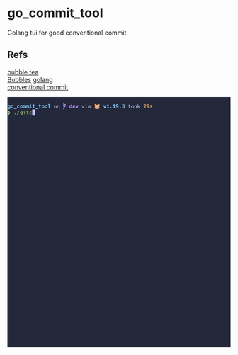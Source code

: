 # go_commit_tool
Golang tui for good conventional commit 

## Refs
[bubble tea](https://github.com/charmbracelet/bubbletea)  
[Bubbles](https://github.com/charmbracelet/bubbles) 
[golang](https://github.com/golang/go)  
[conventional commit](https://www.conventionalcommits.org/en/v1.0.0/)

![](https://github.com/nicolasbalao/go_commit_tool/blob/main/go_commit_tool.gif)


